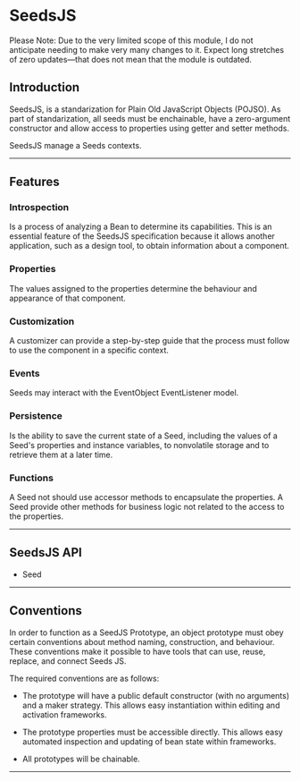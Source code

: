 # SeedsJS

Please Note: Due to the very limited scope of this module, I do not anticipate needing to make very many changes to it. Expect long stretches of zero updates—that does not mean that the module is outdated.

## Introduction

SeedsJS, is a standarization for Plain Old JavaScript Objects (POJSO). As part of standarization, all seeds must be enchainable, have a zero-argument constructor and allow access to properties using getter and setter methods.



SeedsJS manage a Seeds contexts.
___
## Features

### Introspection

Is a process of analyzing a Bean to determine its capabilities. This is an essential feature of the SeedsJS specification because it allows another application, such as a design tool, to obtain information about a component.

### Properties

The values assigned to the properties determine the behaviour and appearance of that component.

### Customization

A customizer can provide a step-by-step guide that the process must follow to use the component in a specific context.

### Events

Seeds may interact with the EventObject EventListener model.

### Persistence

 Is the ability to save the current state of a Seed, including the values of a Seed's properties and instance variables, to nonvolatile storage and to retrieve them at a later time.

### Functions

A Seed not should use accessor methods to encapsulate the properties. A Seed provide other methods for business logic not related to the access to the properties.

___
## SeedsJS API

- Seed

___
## Conventions

In order to function as a SeedJS Prototype, an object prototype must obey certain conventions about method naming, construction, and behaviour. These conventions make it possible to have tools that can use, reuse, replace, and connect Seeds JS.

The required conventions are as follows:

- The prototype will have a public default constructor (with no arguments) and a maker strategy. This allows easy instantiation within editing and activation frameworks.

- The prototype properties must be accessible directly. This allows easy automated inspection and updating of bean state within frameworks. 

- All prototypes will be chainable.

___
## 